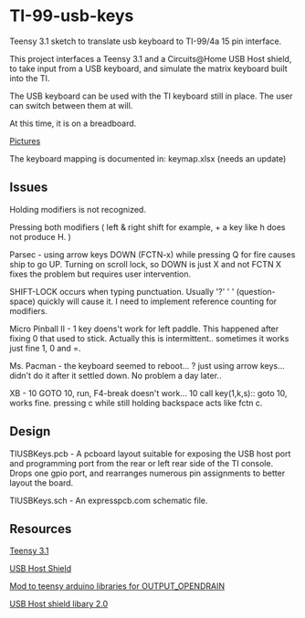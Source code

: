 # TI-99-usb-keys
Teensy 3.1 sketch to translate usb keyboard to TI-99/4a 15 pin interface.

This project interfaces a Teensy 3.1 and a Circuits@Home USB Host shield, to take input from a USB keyboard, and simulate the
matrix keyboard built into the TI. 

The USB keyboard can be used with the TI keyboard still in place. The user can switch between them at will.

At this time, it is on a breadboard. 

[Pictures](https://goo.gl/photos/xhLKCTwCPuAeUbP86)

The keyboard mapping is documented in: keymap.xlsx (needs an update)

## Issues

Holding modifiers is not recognized.

Pressing both modifiers ( left & right shift for example, + a key like h does not produce H. )

Parsec - using arrow keys DOWN (FCTN-x) while pressing Q for fire causes ship to go UP. Turning on scroll lock, so DOWN is just X and not FCTN X fixes the problem but requires user intervention.

SHIFT-LOCK occurs when typing punctuation. Usually '?' ' ' (question-space) quickly will cause it.  I need to implement reference counting for modifiers. 

Micro Pinball II - 1 key doens't work for left paddle. This happened after fixing 0 that used to stick. Actually this is intermittent.. sometimes it works just fine 1, 0 and =. 

Ms. Pacman - the keyboard seemed to reboot... ? just using arrow keys... didn't do it after it settled down. No problem a day later..

XB - 10 GOTO 10, run, F4-break doesn't work... 10 call key(1,k,s):: goto 10, works fine.
  pressing c while still holding backspace acts like fctn c.


## Design

TIUSBKeys.pcb - A pcboard layout suitable for exposing the USB host port and programming port from the rear or left rear side of the TI console. Drops one gpio port, and rearranges numerous pin assignments to better layout the board.

TIUSBKeys.sch - An expresspcb.com schematic file.

## Resources

[Teensy 3.1](https://www.pjrc.com/teensy/teensy31.html)

[USB Host Shield](https://www.circuitsathome.com/products-page/arduino-shields/usb-host-shield-for-arduino-pro-mini) 

[Mod to teensy arduino libraries for OUTPUT_OPENDRAIN](https://forum.pjrc.com/threads/7531-Internal-pull-up-and-pull-down-resistors-on-teensy-3?p=63944&viewfull=1#post63944)

[USB Host shield libary 2.0](https://github.com/felis/USB_Host_Shield_2.0)

